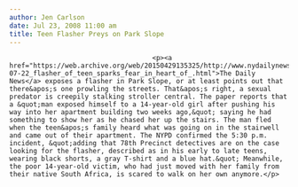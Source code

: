 ```yaml
---
author: Jen Carlson
date: Jul 23, 2008 11:00 am
title: Teen Flasher Preys on Park Slope
---
```


	
										<p><a href="https://web.archive.org/web/20150429135325/http://www.nydailynews.com/ny_local/brooklyn/2008/07/22/2008-07-22_flasher_of_teen_sparks_fear_in_heart_of_.html">The Daily News</a> exposes a flasher in Park Slope, or at least points out that there&apos;s one prowling the streets. That&apos;s right, a sexual predator is creepily stalking stroller central. The paper reports that a &quot;man exposed himself to a 14-year-old girl after pushing his way into her apartment building two weeks ago,&quot; saying he had something to show her as he chased her up the stairs. The man fled when the teen&apos;s family heard what was going on in the stairwell and came out of their apartment. The NYPD confirmed the 5:30 p.m. incident, &quot;adding that 78th Precinct detectives are on the case looking for the flasher, described as in his early to late teens, wearing black shorts, a gray T-shirt and a blue hat.&quot; Meanwhile, the poor 14-year-old victim, who had just moved with her family from their native South Africa, is scared to walk on her own anymore.</p>					
										
									
				